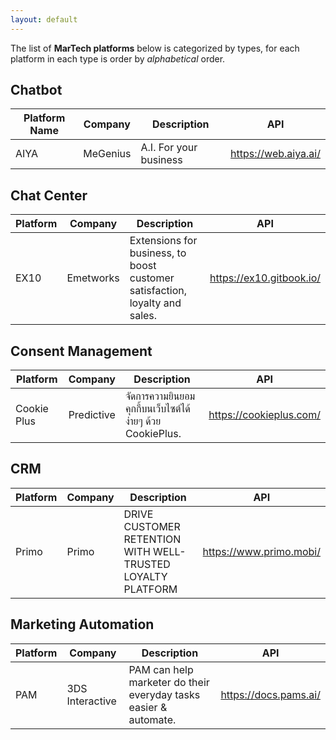 ```yaml
---
layout: default
---
```


The list of **MarTech platforms** below is categorized by types, for each platform in each type is order by _alphabetical_ order.

## Chatbot
|Platform Name|Company|Description|API|
|---|---|---|---|
|AIYA|MeGenius|A.I. For your business|https://web.aiya.ai/|

## Chat Center
|Platform|Company|Description|API|
|---|---|---|---|
|EX10|Emetworks|Extensions for business, to boost customer satisfaction, loyalty and sales.|https://ex10.gitbook.io/|

## Consent Management
|Platform|Company|Description|API|
|---|---|---|---|
|Cookie Plus|Predictive|จัดการความยินยอมคุกกี้บนเว็บไซต์ได้ง่ายๆ ด้วย CookiePlus.|https://cookieplus.com/|

## CRM
|Platform|Company|Description|API|
|---|---|---|---|
|Primo|Primo|DRIVE CUSTOMER RETENTION WITH WELL-TRUSTED LOYALTY PLATFORM|https://www.primo.mobi/|

## Marketing Automation

|Platform|Company|Description|API|
|---|---|---|---|
|PAM|3DS Interactive|PAM can help marketer do their everyday tasks easier & automate.|https://docs.pams.ai/|

